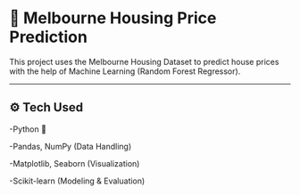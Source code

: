 # 🏡 Melbourne Housing Price Prediction

This project uses the Melbourne Housing Dataset to predict house prices with the help of Machine Learning (Random Forest Regressor).

---

## ⚙️ Tech Used

-Python 🐍

-Pandas, NumPy (Data Handling)

-Matplotlib, Seaborn (Visualization)

-Scikit-learn (Modeling & Evaluation)
